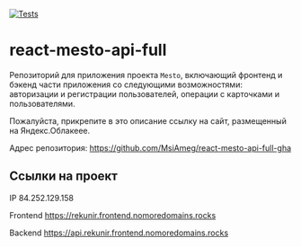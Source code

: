 [![Tests](https://github.com/yandex-praktikum/react-mesto-api-full-gha/actions/workflows/tests.yml/badge.svg)](https://github.com/yandex-praktikum/react-mesto-api-full-gha/actions/workflows/tests.yml)
# react-mesto-api-full
Репозиторий для приложения проекта `Mesto`, включающий фронтенд и бэкенд части приложения со следующими возможностями: авторизации и регистрации пользователей, операции с карточками и пользователями.
  
Пожалуйста, прикрепите в это описание ссылку на сайт, размещенный на Яндекс.Облакеее.

Адрес репозитория: https://github.com/MsiAmeg/react-mesto-api-full-gha

## Ссылки на проект

IP 84.252.129.158

Frontend https://rekunir.frontend.nomoredomains.rocks

Backend https://api.rekunir.frontend.nomoredomains.rocks
